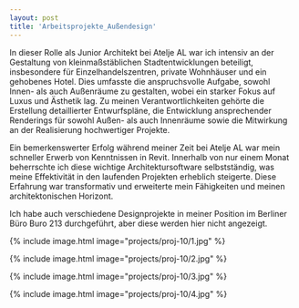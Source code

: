 ```yaml
---
layout: post
title: 'Arbeitsprojekte_Außendesign'
---
```


In dieser Rolle als Junior Architekt bei Atelje AL war ich intensiv an der Gestaltung von kleinmaßstäblichen Stadtentwicklungen beteiligt, insbesondere für Einzelhandelszentren, private Wohnhäuser und ein gehobenes Hotel. Dies umfasste die anspruchsvolle Aufgabe, sowohl Innen- als auch Außenräume zu gestalten, wobei ein starker Fokus auf Luxus und Ästhetik lag. Zu meinen Verantwortlichkeiten gehörte die Erstellung detaillierter Entwurfspläne, die Entwicklung ansprechender Renderings für sowohl Außen- als auch Innenräume sowie die Mitwirkung an der Realisierung hochwertiger Projekte.

Ein bemerkenswerter Erfolg während meiner Zeit bei Atelje AL war mein schneller Erwerb von Kenntnissen in Revit. Innerhalb von nur einem Monat beherrschte ich diese wichtige Architektursoftware selbstständig, was meine Effektivität in den laufenden Projekten erheblich steigerte. Diese Erfahrung war transformativ und erweiterte mein Fähigkeiten und meinen architektonischen Horizont.

Ich habe auch verschiedene Designprojekte in meiner Position im Berliner Büro Buro 213 durchgeführt, aber diese werden hier nicht angezeigt.



{% include image.html image="projects/proj-10/1.jpg" %}

{% include image.html image="projects/proj-10/2.jpg" %}

{% include image.html image="projects/proj-10/3.jpg" %}

{% include image.html image="projects/proj-10/4.jpg" %}
